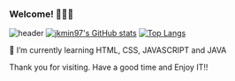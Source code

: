 ### Welcome! 👋😸😸
![header](https://capsule-render.vercel.app/api?type=wave&color=auto&height=300&section=header&text=jkmin's%20github&fontSize=90)
[![jkmin97's GitHub stats](https://github-readme-stats.vercel.app/api?username=jkmin97&theme=jolly&show_icons=true)](https://github.com/jkmin97/github-readme-stats)
[![Top Langs](https://github-readme-stats.vercel.app/api/top-langs/?username=jkmin97)](https://github.com/jkmin97/github-readme-stats)

🌱 I’m currently learning HTML, CSS, JAVASCRIPT and JAVA

Thank you for visiting. Have a good time and Enjoy IT!!

<!--
**jkmin97/jkmin97** is a ✨ _special_ ✨ repository because its `README.md` (this file) appears on your GitHub profile.

Here are some ideas to get you started:

- 🔭 I’m currently working on ...
- 🌱 I’m currently learning ...
- 👯 I’m looking to collaborate on ...
- 🤔 I’m looking for help with ...
- 💬 Ask me about ...
- 📫 How to reach me: ...
- 😄 Pronouns: ...
- ⚡ Fun fact: ...
-->
